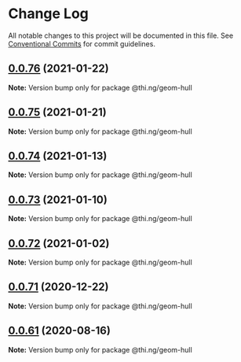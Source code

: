 # Change Log

All notable changes to this project will be documented in this file.
See [Conventional Commits](https://conventionalcommits.org) for commit guidelines.

## [0.0.76](https://github.com/thi-ng/umbrella/compare/@thi.ng/geom-hull@0.0.75...@thi.ng/geom-hull@0.0.76) (2021-01-22)

**Note:** Version bump only for package @thi.ng/geom-hull





## [0.0.75](https://github.com/thi-ng/umbrella/compare/@thi.ng/geom-hull@0.0.74...@thi.ng/geom-hull@0.0.75) (2021-01-21)

**Note:** Version bump only for package @thi.ng/geom-hull





## [0.0.74](https://github.com/thi-ng/umbrella/compare/@thi.ng/geom-hull@0.0.73...@thi.ng/geom-hull@0.0.74) (2021-01-13)

**Note:** Version bump only for package @thi.ng/geom-hull





## [0.0.73](https://github.com/thi-ng/umbrella/compare/@thi.ng/geom-hull@0.0.72...@thi.ng/geom-hull@0.0.73) (2021-01-10)

**Note:** Version bump only for package @thi.ng/geom-hull





## [0.0.72](https://github.com/thi-ng/umbrella/compare/@thi.ng/geom-hull@0.0.71...@thi.ng/geom-hull@0.0.72) (2021-01-02)

**Note:** Version bump only for package @thi.ng/geom-hull





## [0.0.71](https://github.com/thi-ng/umbrella/compare/@thi.ng/geom-hull@0.0.70...@thi.ng/geom-hull@0.0.71) (2020-12-22)

**Note:** Version bump only for package @thi.ng/geom-hull





## [0.0.61](https://github.com/thi-ng/umbrella/compare/@thi.ng/geom-hull@0.0.60...@thi.ng/geom-hull@0.0.61) (2020-08-16)

**Note:** Version bump only for package @thi.ng/geom-hull

